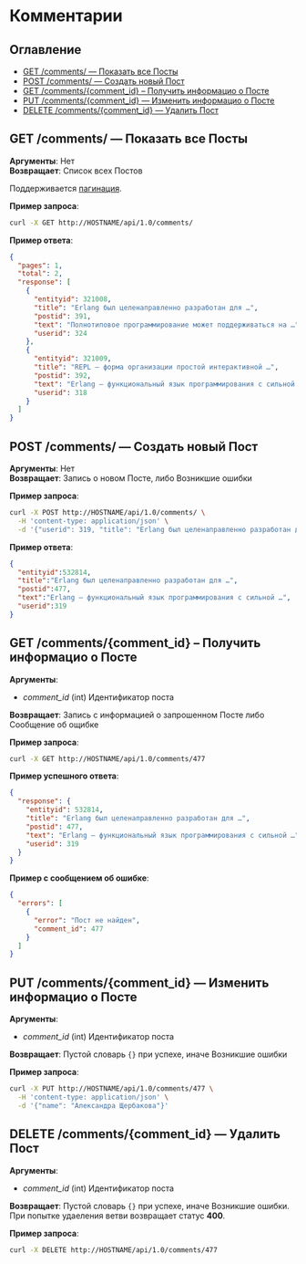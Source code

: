 # Комментарии

Оглавление
----------

* [GET /comments/ — Показать все Посты](#get-comments--Показать-все-Посты)
* [POST /comments/ — Создать новый Пост](#post-comments--Создать-новый-Пост)
* [GET /comments/{comment_id} – Получить информацио о Посте](#get-commentscomment_id--Получить-информацио-о-Посте)
* [PUT /comments/{comment_id} — Изменить информацио о Посте](#put-commentscomment_id--Изменить-информацио-о-Посте)
* [DELETE /comments/{comment_id} — Удалить Пост](#delete-commentscomment_id--Удалить-Пост)

## GET /comments/ — Показать все Посты
**Аргументы**: Нет  
**Возвращает**: Список всех Постов

Поддерживается [пагинация](./OPTIONS.md#Пагинация).

**Пример запроса**:
```bash
curl -X GET http://HOSTNAME/api/1.0/comments/
```

**Пример ответа**:
```json
{
  "pages": 1,
  "total": 2,
  "response": [
    {
      "entityid": 321008,
      "title": "Erlang был целенаправленно разработан для …",
      "postid": 391,
      "text": "Полнотиповое программирование может поддерживаться на …",
      "userid": 324
    },
    {
      "entityid": 321009,
      "title": "REPL — форма организации простой интерактивной …",
      "postid": 392,
      "text": "Erlang — функциональный язык программирования с сильной …",
      "userid": 318
    }
  ]
}
```

## POST /comments/ — Создать новый Пост
**Аргументы**: Нет  
**Возвращает**: Запись о новом Посте, либо Возникшие ошибки

**Пример запроса**:
```bash
curl -X POST http://HOSTNAME/api/1.0/comments/ \
  -H 'content-type: application/json' \
  -d '{"userid": 319, "title": "Erlang был целенаправленно разработан для …", "text": "Erlang — функциональный язык программирования с сильной …"}'
```
**Пример ответа**:
```json
{
  "entityid":532814,
  "title":"Erlang был целенаправленно разработан для …",
  "postid":477,
  "text":"Erlang — функциональный язык программирования с сильной …",
  "userid":319
}
```

## GET /comments/{comment_id} – Получить информацио о Посте
**Аргументы**: 
- *comment_id* (int) Идентификатор поста  

**Возвращает**: Запись с информацией о запрошенном Посте либо Сообщение об ощибке

**Пример запроса**:
```bash
curl -X GET http://HOSTNAME/api/1.0/comments/477
```
**Пример успешного ответа**:
```json
{
  "response": {
    "entityid": 532814,
    "title": "Erlang был целенаправленно разработан для …",
    "postid": 477,
    "text": "Erlang — функциональный язык программирования с сильной …",
    "userid": 319
  }
}
```
**Пример с сообщением об ошибке**:
```json
{
  "errors": [
    {
      "error": "Пост не найден",
      "comment_id": 477
    }
  ]
}
```

## PUT /comments/{comment_id} — Изменить информацио о Посте
**Аргументы**: 
- *comment_id* (int) Идентификатор поста  

**Возвращает**: Пустой словарь `{}` при успехе, иначе Возникшие ошибки

**Пример запроса**:
```bash
curl -X PUT http://HOSTNAME/api/1.0/comments/477 \
  -H 'content-type: application/json' \
  -d '{"name": "Александра Щербакова"}'
```

## DELETE /comments/{comment_id} — Удалить Пост
**Аргументы**: 
- *comment_id* (int) Идентификатор поста

**Возвращает**: Пустой словарь `{}` при успехе, иначе Возникшие ошибки. При попытке удаеления ветви возвращает статус **400**.

**Пример запроса**:
```bash
curl -X DELETE http://HOSTNAME/api/1.0/comments/477
```

